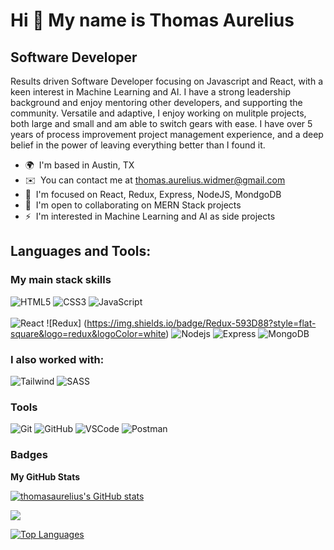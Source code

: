 Hi 👋 My name is Thomas Aurelius
================================

Software Developer
------------------

Results driven Software Developer focusing on Javascript and React, with a keen interest in Machine Learning and AI. I have a strong leadership background and enjoy mentoring other developers, and supporting the community. Versatile and adaptive, I enjoy working on mulitple projects, both large and small and am able to switch gears with ease. I have over 5 years of process improvement project management experience, and a deep belief in the power of leaving everything better than I found it.

* 🌍  I'm based in Austin, TX
* ✉️  You can contact me at [thomas.aurelius.widmer@gmail.com](mailto:thomas.aurelius.widmer@gmail.com)
* 🧠  I'm focused on React, Redux, Express, NodeJS, MondgoDB
* 🤝  I'm open to collaborating on MERN Stack projects
* ⚡  I'm interested in Machine Learning and AI as side projects

## Languages and Tools:

### My main stack skills
![HTML5](https://img.shields.io/badge/-HTML5-E34F26?style=flat-square&logo=html5&logoColor=white)
![CSS3](https://img.shields.io/badge/-CSS3-1572B6?style=flat-square&logo=css3)
![JavaScript](https://img.shields.io/badge/-JavaScript-yellow?style=flat-square&logo=javascript)
<br>
<br>
![React](https://img.shields.io/badge/-ReactJS-blue?style=flat-square&logo=react)
![Redux] (https://img.shields.io/badge/Redux-593D88?style=flat-square&logo=redux&logoColor=white)
![Nodejs](https://img.shields.io/badge/-NodeJS-green?style=flat-square&logo=Node.js)
![Express](https://img.shields.io/badge/-Express-purple?style=flat-square&logo=express)
![MongoDB](https://img.shields.io/badge/-MongoDB-green?style=flat-square&logo=mongodb)

### I also worked with:
![Tailwind](https://img.shields.io/badge/Tailwind_CSS-38B2AC?style=flat-square&logo=tailwind-css&logoColor=white)
![SASS](https://img.shields.io/badge/-Sass-CC6699?style=flat-square&logo=sass&logoColor=FFFFFF)


### Tools
![Git](https://img.shields.io/badge/-Git-black?style=flat-square&logo=git)
![GitHub](https://img.shields.io/badge/-GitHub-181717?style=flat-square&logo=github)
![VSCode](https://img.shields.io/badge/-VS_Code-007ACC?style=flat-square&logo=visual-studio-code)
![Postman](https://img.shields.io/badge/-Postman-orange?style=flat-square&logo=postman)

### Badges

<b>My GitHub Stats</b>

<a href="http://www.github.com/thomasaurelius"><img src="https://github-readme-stats.vercel.app/api?username=thomasaurelius&show_icons=true&hide=&count_private=true&title_color=0891b2&text_color=ffffff&icon_color=0891b2&bg_color=1c1917&hide_border=true&show_icons=true" alt="thomasaurelius's GitHub stats" /></a>

<a href="http://www.github.com/thomasaurelius"><img src="https://github-readme-streak-stats.herokuapp.com/?user=thomasaurelius&stroke=ffffff&background=1c1917&ring=0891b2&fire=0891b2&currStreakNum=ffffff&currStreakLabel=0891b2&sideNums=ffffff&sideLabels=ffffff&dates=ffffff&hide_border=true" /></a>



<a href="https://github.com/thomasaurelius" align="left"><img src="https://github-readme-stats.vercel.app/api/top-langs/?username=thomasaurelius&langs_count=10&title_color=0891b2&text_color=ffffff&icon_color=0891b2&bg_color=1c1917&hide_border=true&locale=en&custom_title=Top%20%Languages" alt="Top Languages" /></a>
